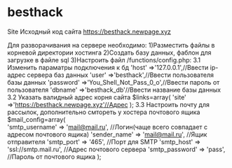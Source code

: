 # besthack
Site
Исходный код сайта 
https://besthack.newpage.xyz

Для разворачивания на сервере необходимо:
1)Разместить файлы в корневой директории хостинга
2)Создать базу данных, фаблон для загрузке в файле sql
3)Настроить файл /functions/config.php:
  3.1 Изменить параматры подключения к бд
  'host'		=>'127.0.0.1',//Ввести ip-адрес сервера баз данных
	'user'		=>'besthack',//Ввести пользователя базы данных
	'password'	=>'You_Shell_Not_Pass_0_o',//Ввести пароль от пользователя
	'dbname'	=>'besthack_db'//Ввести название базы данных
  3.2 Указать валидный адрес корня сайта
    $links=array(
	  'site'      =>'https://besthack.newpage.xyz'//Адрес
	  );
  3.3 Настроить почту для рассылок, дополнительно смтореть у хостера почтового ящика
  $mail_config=array(     
        'smtp_username' => 'mail@mail.ru',        //Логин(чаще всего совпадает с адресом почтового ящика)
        'sender_name'	=> 'mail@mail.ru',          //Ящик отправителя
        'smtp_port'     => '465',                 //Порт для SMTP 
        'smtp_host'     => 'ssl://smtp.mail.ru',  //Адрес почтового сервера
        'smtp_password' => 'pass',                //Пароль от почтового ящика
	);
  
